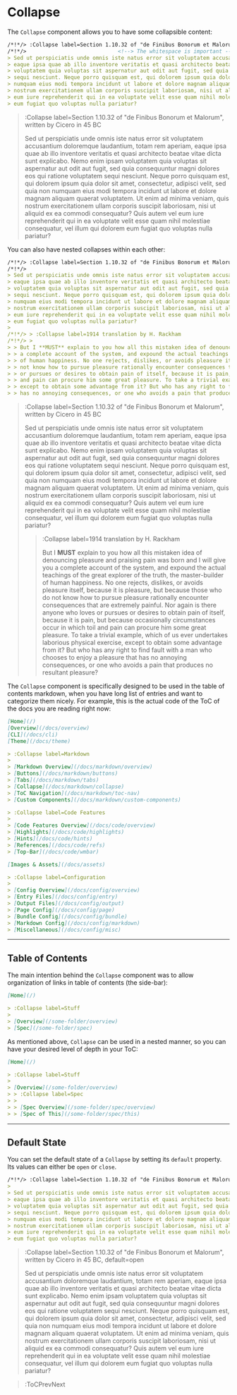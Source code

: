 # Collapse

The `Collapse` component allows you to have some collapsible content:

```md
/*!*/> :Collapse label=Section 1.10.32 of "de Finibus Bonorum et Malorum", written by Cicero in 45 BC
/*!*/>                             <!--> The whitespace is important -->
> Sed ut perspiciatis unde omnis iste natus error sit voluptatem accusantium doloremque laudantium, totam rem aperiam, 
> eaque ipsa quae ab illo inventore veritatis et quasi architecto beatae vitae dicta sunt explicabo. Nemo enim ipsam 
> voluptatem quia voluptas sit aspernatur aut odit aut fugit, sed quia consequuntur magni dolores eos qui ratione voluptatem 
> sequi nesciunt. Neque porro quisquam est, qui dolorem ipsum quia dolor sit amet, consectetur, adipisci velit, sed quia non 
> numquam eius modi tempora incidunt ut labore et dolore magnam aliquam quaerat voluptatem. Ut enim ad minima veniam, quis 
> nostrum exercitationem ullam corporis suscipit laboriosam, nisi ut aliquid ex ea commodi consequatur? Quis autem vel 
> eum iure reprehenderit qui in ea voluptate velit esse quam nihil molestiae consequatur, vel illum qui dolorem 
> eum fugiat quo voluptas nulla pariatur?
```

> :Collapse label=Section 1.10.32 of "de Finibus Bonorum et Malorum", written by Cicero in 45 BC
>
> Sed ut perspiciatis unde omnis iste natus error sit voluptatem accusantium doloremque laudantium, totam rem aperiam, 
> eaque ipsa quae ab illo inventore veritatis et quasi architecto beatae vitae dicta sunt explicabo. Nemo enim ipsam 
> voluptatem quia voluptas sit aspernatur aut odit aut fugit, sed quia consequuntur magni dolores eos qui ratione voluptatem 
> sequi nesciunt. Neque porro quisquam est, qui dolorem ipsum quia dolor sit amet, consectetur, adipisci velit, sed quia non 
> numquam eius modi tempora incidunt ut labore et dolore magnam aliquam quaerat voluptatem. Ut enim ad minima veniam, quis 
> nostrum exercitationem ullam corporis suscipit laboriosam, nisi ut aliquid ex ea commodi consequatur? Quis autem vel 
> eum iure reprehenderit qui in ea voluptate velit esse quam nihil molestiae consequatur, vel illum qui dolorem 
> eum fugiat quo voluptas nulla pariatur?

You can also have nested collapses within each other:

```md
/*!*/> :Collapse label=Section 1.10.32 of "de Finibus Bonorum et Malorum", written by Cicero in 45 BC
/*!*/>
> Sed ut perspiciatis unde omnis iste natus error sit voluptatem accusantium doloremque laudantium, totam rem aperiam, 
> eaque ipsa quae ab illo inventore veritatis et quasi architecto beatae vitae dicta sunt explicabo. Nemo enim ipsam 
> voluptatem quia voluptas sit aspernatur aut odit aut fugit, sed quia consequuntur magni dolores eos qui ratione voluptatem 
> sequi nesciunt. Neque porro quisquam est, qui dolorem ipsum quia dolor sit amet, consectetur, adipisci velit, sed quia non 
> numquam eius modi tempora incidunt ut labore et dolore magnam aliquam quaerat voluptatem. Ut enim ad minima veniam, quis 
> nostrum exercitationem ullam corporis suscipit laboriosam, nisi ut aliquid ex ea commodi consequatur? Quis autem vel 
> eum iure reprehenderit qui in ea voluptate velit esse quam nihil molestiae consequatur, vel illum qui dolorem 
> eum fugiat quo voluptas nulla pariatur?
>
/*!*/> > :Collapse label=1914 translation by H. Rackham
/*!*/> >
> > But I **MUST** explain to you how all this mistaken idea of denouncing pleasure and praising pain was born and I will give you 
> > a complete account of the system, and expound the actual teachings of the great explorer of the truth, the master-builder 
> > of human happiness. No one rejects, dislikes, or avoids pleasure itself, because it is pleasure, but because those who do 
> > not know how to pursue pleasure rationally encounter consequences that are extremely painful. Nor again is there anyone who loves 
> > or pursues or desires to obtain pain of itself, because it is pain, but because occasionally circumstances occur in which toil 
> > and pain can procure him some great pleasure. To take a trivial example, which of us ever undertakes laborious physical exercise, 
> > except to obtain some advantage from it? But who has any right to find fault with a man who chooses to enjoy a pleasure that 
> > has no annoying consequences, or one who avoids a pain that produces no resultant pleasure?
```

> :Collapse label=Section 1.10.32 of "de Finibus Bonorum et Malorum", written by Cicero in 45 BC
>
> Sed ut perspiciatis unde omnis iste natus error sit voluptatem accusantium doloremque laudantium, totam rem aperiam, 
> eaque ipsa quae ab illo inventore veritatis et quasi architecto beatae vitae dicta sunt explicabo. Nemo enim ipsam 
> voluptatem quia voluptas sit aspernatur aut odit aut fugit, sed quia consequuntur magni dolores eos qui ratione voluptatem 
> sequi nesciunt. Neque porro quisquam est, qui dolorem ipsum quia dolor sit amet, consectetur, adipisci velit, sed quia non 
> numquam eius modi tempora incidunt ut labore et dolore magnam aliquam quaerat voluptatem. Ut enim ad minima veniam, quis 
> nostrum exercitationem ullam corporis suscipit laboriosam, nisi ut aliquid ex ea commodi consequatur? Quis autem vel 
> eum iure reprehenderit qui in ea voluptate velit esse quam nihil molestiae consequatur, vel illum qui dolorem 
> eum fugiat quo voluptas nulla pariatur?
>
> > :Collapse label=1914 translation by H. Rackham
> >
> > But I **MUST** explain to you how all this mistaken idea of denouncing pleasure and praising pain was born and I will give you 
> > a complete account of the system, and expound the actual teachings of the great explorer of the truth, the master-builder 
> > of human happiness. No one rejects, dislikes, or avoids pleasure itself, because it is pleasure, but because those who do 
> > not know how to pursue pleasure rationally encounter consequences that are extremely painful. Nor again is there anyone who loves 
> > or pursues or desires to obtain pain of itself, because it is pain, but because occasionally circumstances occur in which toil 
> > and pain can procure him some great pleasure. To take a trivial example, which of us ever undertakes laborious physical exercise, 
> > except to obtain some advantage from it? But who has any right to find fault with a man who chooses to enjoy a pleasure that 
> > has no annoying consequences, or one who avoids a pain that produces no resultant pleasure?

The `Collapse` component is specifically designed to be used in the table of contents markdown, when you have long list of entries
and want to categorize them nicely. For example, this is the actual code of the ToC of the docs you are reading right now:

```md | docs/md/_toc.md
[Home](/)
[Overview](/docs/overview)
[CLI](/docs/cli)
[Theme](/docs/theme)

> :Collapse label=Markdown
>
> [Markdown Overview](/docs/markdown/overview)
> [Buttons](/docs/markdown/buttons)
> [Tabs](/docs/markdown/tabs)
> [Collapse](/docs/markdown/collapse)
> [ToC Navigation](/docs/markdown/toc-nav)
> [Custom Components](/docs/markdown/custom-components)

> :Collapse label=Code Features
>
> [Code Features Overview](/docs/code/overview)
> [Highlights](/docs/code/highlights)
> [Hints](/docs/code/hints)
> [References](/docs/code/refs)
> [Top-Bar](/docs/code/wmbar)

[Images & Assets](/docs/assets)

> :Collapse label=Configuration
>
> [Config Overview](/docs/config/overview)
> [Entry Files](/docs/config/entry)
> [Output Files](/docs/config/output)
> [Page Config](/docs/config/page)
> [Bundle Config](/docs/config/bundle)
> [Markdown Config](/docs/config/markdown)
> [Miscellaneous](/docs/config/misc)
```

---

## Table of Contents

The main intention behind the `Collapse` component was to allow organization of links in table of contents 
(the side-bar):

```md | docs/_toc.md
[Home](/)

> :Collapse label=Stuff
>
> [Overview](/some-folder/overview)
> [Spec](/some-folder/spec)
```

As mentioned above, `Collapse` can be used in a nested manner, so you can have your desired
level of depth in your ToC:

```md | docs/_toc.md
[Home](/)

> :Collapse label=Stuff
>
> [Overview](/some-folder/overview)
> > :Collapse label=Spec
> >
> > [Spec Overview](/some-folder/spec/overview)
> > [Spec of This](/some-folder/spec/this)
```

---

## Default State

You can set the default state of a `Collapse` by setting its `default` property.
Its values can either be `open` or `close`.

```md
/*!*/> :Collapse label=Section 1.10.32 of "de Finibus Bonorum et Malorum", written by Cicero in 45 BC, default=open
>
> Sed ut perspiciatis unde omnis iste natus error sit voluptatem accusantium doloremque laudantium, totam rem aperiam, 
> eaque ipsa quae ab illo inventore veritatis et quasi architecto beatae vitae dicta sunt explicabo. Nemo enim ipsam 
> voluptatem quia voluptas sit aspernatur aut odit aut fugit, sed quia consequuntur magni dolores eos qui ratione voluptatem 
> sequi nesciunt. Neque porro quisquam est, qui dolorem ipsum quia dolor sit amet, consectetur, adipisci velit, sed quia non 
> numquam eius modi tempora incidunt ut labore et dolore magnam aliquam quaerat voluptatem. Ut enim ad minima veniam, quis 
> nostrum exercitationem ullam corporis suscipit laboriosam, nisi ut aliquid ex ea commodi consequatur? Quis autem vel 
> eum iure reprehenderit qui in ea voluptate velit esse quam nihil molestiae consequatur, vel illum qui dolorem 
> eum fugiat quo voluptas nulla pariatur?
```

> :Collapse label=Section 1.10.32 of "de Finibus Bonorum et Malorum", written by Cicero in 45 BC, default=open
>
> Sed ut perspiciatis unde omnis iste natus error sit voluptatem accusantium doloremque laudantium, totam rem aperiam, 
> eaque ipsa quae ab illo inventore veritatis et quasi architecto beatae vitae dicta sunt explicabo. Nemo enim ipsam 
> voluptatem quia voluptas sit aspernatur aut odit aut fugit, sed quia consequuntur magni dolores eos qui ratione voluptatem 
> sequi nesciunt. Neque porro quisquam est, qui dolorem ipsum quia dolor sit amet, consectetur, adipisci velit, sed quia non 
> numquam eius modi tempora incidunt ut labore et dolore magnam aliquam quaerat voluptatem. Ut enim ad minima veniam, quis 
> nostrum exercitationem ullam corporis suscipit laboriosam, nisi ut aliquid ex ea commodi consequatur? Quis autem vel 
> eum iure reprehenderit qui in ea voluptate velit esse quam nihil molestiae consequatur, vel illum qui dolorem 
> eum fugiat quo voluptas nulla pariatur?


> :ToCPrevNext
